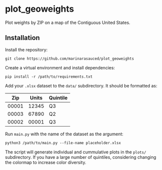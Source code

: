 # plot_geoweights
Plot weights by ZIP on a map of the Contiguous United States.

## Installation
Install the repository:

```
git clone https://github.com/marinarasauced/plot_geoweights
```
Create a virtual environment and install dependencies:

```
pip install -r /path/to/requirements.txt
```

Add your `.xlsx` dataset to the `data/` subdirectory. It should be formatted as:

| Zip | Units | Quintile |
| --- | --- | --- |
| 00001 | 12345 | Q3 |
| 00003 | 67890 | Q2 |
| 00002 | 00001 | Q3 |

Run `main.py` with the name of the dataset as the argument:

```
python3 /path/to/main.py --file-name placeholder.xlsx
```

The script will generate individual and cummulative plots in the `plots/` subdirectory. If you have a large number of quintiles, considering changing the colormap to increase color diversity.
